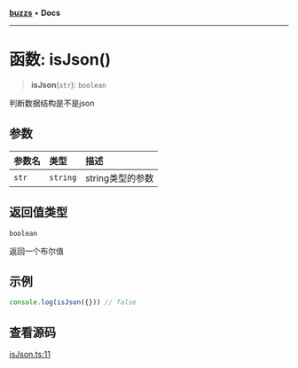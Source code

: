 [**buzzs**](../README.md) • **Docs**

***

# 函数: isJson()

> **isJson**(`str`): `boolean`

判断数据结构是不是json

## 参数

| 参数名 | 类型 | 描述 |
| :------ | :------ | :------ |
| `str` | `string` | string类型的参数 |

## 返回值类型

`boolean`

返回一个布尔值

## 示例

```ts
console.log(isJson({})) // false
```

## 查看源码

[isJson.ts:11](https://github.com/Leexiaop/buzz/blob/99fb078192c5ecbd5dc4be8c30a86d1e5b8d63da/src/isJson.ts#L11)
